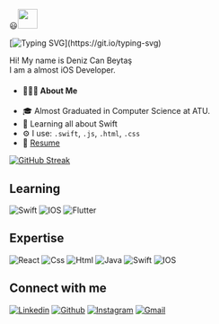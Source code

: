 😃<img src="https://media.giphy.com/media/hvRJCLFzcasrR4ia7z/giphy.gif" width="35px">

[![Typing SVG](https://readme-typing-svg.herokuapp.com?lines=Hi+There!;My+name+is+Deniz+Can+Beytas.;Nice+to+meet+you.)](https://git.io/typing-svg)

Hi! My name is Deniz Can Beytaş<br/>
I am a almost iOS Developer.

 - <h4>👨🏻‍💻 About Me</h4> 
 - 🎓 Almost Graduated in Computer Science at ATU.
 - 🌱 Learning all about Swift
 - ⚙️ I use: `.swift`, `.js`, `.html`, `.css`
 - 📝 [Resume](https://drive.google.com/file/d/1yCo6fPCeOuZfueJ31YlAV-7IMy4Y81pL/view?usp=sharing)
 


[![GitHub Streak](http://github-readme-streak-stats.herokuapp.com?user=denizcanbeytas&theme=radical&date_format=M%20j%5B%2C%20Y%5D)](https://git.io/streak-stats)

## Learning
![Swift](https://img.shields.io/badge/Swift-FA7343?style=for-the-badge&logo=swift&logoColor=white)
![IOS](https://img.shields.io/badge/iOS-000000?style=for-the-badge&logo=ios&logoColor=white)
![Flutter](https://img.shields.io/badge/Flutter-02569B?style=for-the-badge&logo=flutter&logoColor=white)

## Expertise
![React](https://img.shields.io/badge/React-0077B5?style=for-the-badge&logo=react&logoColor=white)
![Css](https://img.shields.io/badge/Css-E4405F?style=for-the-badge&logo=css&logoColor=white)
![Html](https://img.shields.io/badge/Html-9146FF?style=for-the-badge&logo=html&logoColor=white)
![Java](https://img.shields.io/badge/Java-ED8B00?style=for-the-badge&logo=java&logoColor=white)
![Swift](https://img.shields.io/badge/Swift-FA7343?style=for-the-badge&logo=swift&logoColor=white)
![IOS](https://img.shields.io/badge/iOS-000000?style=for-the-badge&logo=ios&logoColor=white)


## Connect with me
[![Linkedin](https://img.shields.io/badge/LinkedIn-0077B5?style=for-the-badge&logo=linkedin&logoColor=white)](https://www.linkedin.com/in/deniz-can-beytaş-082560194/)
[![Github](https://img.shields.io/badge/GitHub-100000?style=for-the-badge&logo=github&logoColor=white)](https://github.com/denizcanbeytas)
[![Instagram](https://img.shields.io/badge/Instagram-E4405F?style=for-the-badge&logo=instagram&logoColor=white)](https://www.instagram.com/beytasdenizcan/)
[![Gmail](https://img.shields.io/badge/Gmail-12100E?style=for-the-badge&logo=medium&logoColor=white)](beytasdenizcan@gmail.com)

